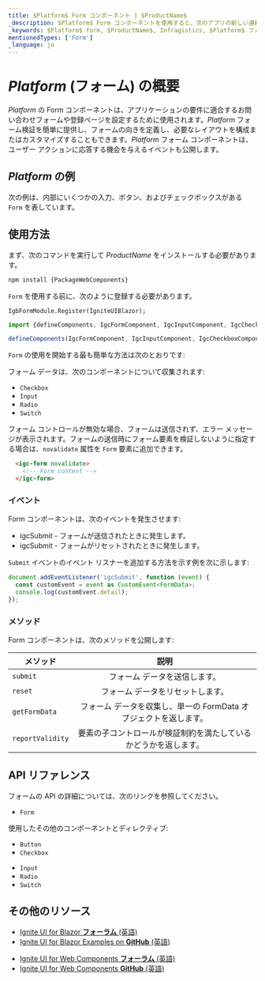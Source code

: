 ```yaml
---
title: $Platform$ Form コンポーネント | $ProductName$
_description: $Platform$ Form コンポーネントを使用すると、次のアプリの新しい連絡フォームまたは登録ページをすばやく簡単に作成できます。詳細については、こちらをご覧ください。
_keywords: $Platform$ form, $ProductName$, Infragistics, $Platform$ フォーム, インフラジスティックス
mentionedTypes: ['Form']
_language: ja
---
```


# $Platform$ (フォーム) の概要

$Platform$ の Form コンポーネントは、アプリケーションの要件に適合するお問い合わせフォームや登録ページを設定するために使用されます。$Platform$ フォーム検証を簡単に提供し、フォームの向きを定義し、必要なレイアウトを構成またはカスタマイズすることもできます。$Platform$ フォーム コンポーネントは、ユーザー アクションに応答する機会を与えるイベントも公開します。

<div class="divider"></div>

## $Platform$ の例

次の例は、内部にいくつかの入力、ボタン、およびチェックボックスがある `Form` を表しています。

<code-view style="height: 300px"
           data-demos-base-url="{environment:dvDemosBaseUrl}"
           iframe-src="{environment:dvDemosBaseUrl}/inputs/form-overview"
           alt="$Platform$ Form の例"
           github-src="inputs/form/overview">
</code-view>

## 使用方法


<!-- WebComponents -->
まず、次のコマンドを実行して $ProductName$ をインストールする必要があります。

```cmd
npm install {PackageWebComponents}
```
<!-- end: WebComponents -->

`Form` を使用する前に、次のように登録する必要があります。

```razor
IgbFormModule.Register(IgniteUIBlazor);
```

```ts
import {defineComponents, IgcFormComponent, IgcInputComponent, IgcCheckboxComponent, IgcButtonComponent } from 'igniteui-webcomponents';

defineComponents(IgcFormComponent, IgcInputComponent, IgcCheckboxComponent, IgcButtonComponent);
```

`Form` の使用を開始する最も簡単な方法は次のとおりです:

<code-view style="height: 300px"
           data-demos-base-url="{environment:dvDemosBaseUrl}"
           iframe-src="{environment:dvDemosBaseUrl}/inputs/form-overview"
           alt="$Platform$ Form の例"
           github-src="inputs/form/overview">
</code-view>

フォーム データは、次のコンポーネントについて収集されます:
- `Checkbox`
- `Input`
- `Radio`
- `Switch`

フォーム コントロールが無効な場合、フォームは送信されず、エラー メッセージが表示されます。フォームの送信時にフォーム要素を検証しないように指定する場合は、`novalidate` 属性を `Form` 要素に追加できます。


```html
  <igc-form novalidate>
    <!-- Form content -->
  </igc-form>
```

### イベント

Form コンポーネントは、次のイベントを発生させます:
- igcSubmit - フォームが送信されたときに発生します。
- igcSubmit - フォームがリセットされたときに発生します。

`Submit` イベントのイベント リスナーを追加する方法を示す例を次に示します:

```ts
document.addEventListener('igcSubmit', function (event) {
  const customEvent = event as CustomEvent<FormData>;
  console.log(customEvent.detail);
});
```

### メソッド

Form コンポーネントは、次のメソッドを公開します:

| メソッド			| 説明     			|
| ------------- 	|:-------------:			|
|`submit`|フォーム データを送信します。|
|`reset`|フォーム データをリセットします。|
|`getFormData`|フォーム データを収集し、単一の FormData オブジェクトを返します。|
|`reportValidity`|要素の子コントロールが検証制約を満たしているかどうかを返します。|

<!-- WebComponents -->

## API リファレンス

フォームの API の詳細については、次のリンクを参照してください。
* `Form`

使用したその他のコンポーネントとディレクティブ:
- `Button`
- `Checkbox`
* `Input`
* `Radio`
* `Switch`

<!-- end: WebComponents -->

<div class="divider"></div>

## その他のリソース

<!-- Blazor -->

* [Ignite UI for Blazor **フォーラム** (英語)](https://www.infragistics.com/community/forums/f/ignite-ui-for-blazor)
* [Ignite UI for Blazor Examples on **GitHub** (英語)](https://github.com/IgniteUI/igniteui-blazor-examples)

<!-- end: Blazor -->

<!-- WebComponents -->

* [Ignite UI for Web Components **フォーラム** (英語)](https://www.infragistics.com/community/forums/f/ignite-ui-for-web-components)
* [Ignite UI for Web Components **GitHub** (英語)](https://github.com/IgniteUI/igniteui-webcomponents)

<!-- end: WebComponents -->